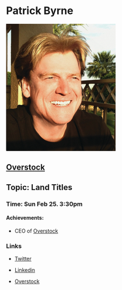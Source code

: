 # Patrick Byrne 


![Patrick Byrne](https://github.com/Alexstang/PanamaGlass-Speakers-list/blob/master/patrick-byrne.jpg)


## [Overstock](https://www.overstock.com/) 
   
## Topic: Land Titles 
 
### Time: Sun Feb 25. 3:30pm
 
#### Achievements: 
 
  * CEO of [Overstock](https://www.overstock.com/)
   
 ### Links 
 
  * [Twitter](https://twitter.com/overstockceo?lang=en)
  
  * [Linkedin](https://www.linkedin.com/in/patrick-m-byrne-0b8380a7/)
  
  * [Overstock](https://www.overstock.com/)
